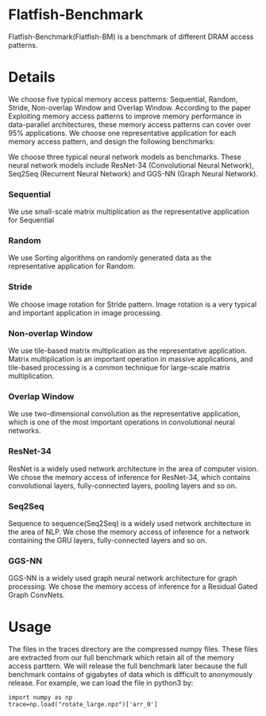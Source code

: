 # Flatfish-Benchmark 

Flatfish-Benchmark(Flatfish-BM) is a benchmark of different DRAM access patterns.

# Details
We choose five typical memory access patterns: Sequential, Random, Stride, Non-overlap Window and Overlap Window. According to the paper Exploiting memory access patterns to improve memory performance in data-parallel architectures, these memory access patterns can cover over 95\% applications. We choose one representative application for each memory access pattern, and design the following benchmarks:

We choose three typical neural network models as benchmarks. These neural network models include ResNet-34 (Convolutional Neural Network), Seq2Seq (Recurrent Neural Network) and GGS-NN (Graph Neural Network). 

### Sequential
We use small-scale matrix multiplication as the representative application for Sequential

### Random
We use Sorting algorithms on randomly generated data as the representative application for Random. 

### Stride
We choose image rotation for Stride pattern. Image rotation is a very typical and important application in image processing.

### Non-overlap Window
We use tile-based matrix multiplication as the representative application. Matrix multiplication is an important operation in massive applications, and tile-based processing is a common technique for large-scale matrix multiplication.

### Overlap Window
We use two-dimensional convolution as the representative application, which is one of the most important operations in convolutional neural networks.

### ResNet-34
ResNet is a widely used network architecture in the area of computer vision. We chose the memory access of inference for ResNet-34, which contains convolutional layers, fully-connected layers, pooling layers and so on.

### Seq2Seq
Sequence to sequence(Seq2Seq) is a widely used network architecture in the area of NLP. We chose the memory access of inference for a network containing the GRU layers, fully-connected layers and so on.

### GGS-NN
GGS-NN is a widely used graph neural network architecture for graph processing. We chose the memory access of inference for a Residual Gated Graph ConvNets.

# Usage
The files in the traces directory are the compressed numpy files. These files are extracted from our full benchmark which retain all of the memory access parttern. We will release the full benchmark later because the full benchmark contains of gigabytes of data which is difficult to anonymously release. 
For example, we can load the file in python3 by:

```python3
import numpy as np
trace=np.load("rotate_large.npz")['arr_0']
```
